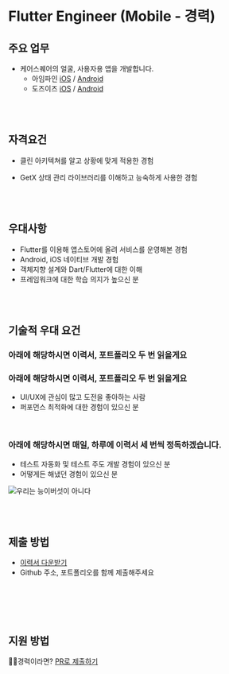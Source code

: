 # Flutter Engineer (Mobile - 경력)

## 주요 업무

- 케어스퀘어의 얼굴, 사용자용 앱을 개발합니다.
  - 아임파인 [iOS](https://apps.apple.com/kr/app/%EC%BC%80%EC%96%B4%EC%9D%B4%EC%A6%88-careease/id1573100943) / [Android](https://play.google.com/store/apps/details?id=io.lokks.careease&hl=ko&gl=US)
  - 도즈이즈 [iOS](https://apps.apple.com/kr/app/doseease-%EB%8F%84%EC%A6%88%EC%9D%B4%EC%A6%88-%EB%8C%80%EC%83%81%EC%9E%90%EC%9A%A9/id1496893574) / [Android](https://play.google.com/store/apps/details?id=io.lokks307.doseease&hl=ko&gl=US)

<br /><br />
## 자격요건
- 클린 아키텍쳐를 알고 상황에 맞게 적용한 경험

- GetX 상태 관리 라이브러리를 이해하고 능숙하게 사용한 경험


<br /><br />
## 우대사항
- Flutter를 이용해 앱스토어에 올려 서비스를 운영해본 경험
- Android, iOS 네이티브 개발 경험
- 객체지향 설계와 Dart/Flutter에 대한 이해
- 프레임워크에 대한 학습 의지가 높으신 분


<br /><br />
## 기술적 우대 요건

### 아래에 해당하시면 이력서, 포트폴리오 두 번 읽을게요
### 아래에 해당하시면 이력서, 포트폴리오 두 번 읽을게요

- UI/UX에 관심이 많고 도전을 좋아하는 사람
- 퍼포먼스 최적화에 대한 경험이 있으신 분

<br />

### 아래에 해당하시면 매일, 하루에 이력서 세 번씩 정독하겠습니다.
- 테스트 자동화 및 테스트 주도 개발 경험이 있으신 분
- 어떻게든 해냈던 경험이 있으신 분

![우리는 능이버섯이 아니다](https://s3.ap-northeast-2.amazonaws.com/caresquare.kr-home/etc/%EB%8A%A5%EC%9D%B4%EB%B2%84%EC%84%AF%EC%95%84%EB%8B%88%EB%8B%A4.jpg)

<br /><br />
## 제출 방법
- [이력서 다운받기](https://s3.ap-northeast-2.amazonaws.com/caresquare.kr-home/etc/%EC%A3%BC-%EC%BC%80%EC%96%B4%EC%8A%A4%ED%80%98%EC%96%B4-%EC%9D%B4%EB%A0%A5%EC%84%9C%EC%96%91%EC%8B%9D.docx)
- Github 주소, 포트폴리오를 함께 제출해주세요

<br /><br />
<br /><br />
## 지원 방법
🧑‍💻경력이라면? [PR로 제출하기](../apply/senior.md)